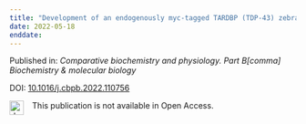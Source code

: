 ```yaml
---
title: "Development of an endogenously myc-tagged TARDBP (TDP-43) zebrafish model using the CRISPR/Cas9 system and homology directed repair."
date: 2022-05-18
enddate:
---
```


Published in: *Comparative biochemistry and physiology. Part B[comma] Biochemistry & molecular biology*

DOI: [10.1016/j.cbpb.2022.110756](https://doi.org/10.1016/j.cbpb.2022.110756)

<img src=https://upload.wikimedia.org/wikipedia/commons/thumb/0/0e/Closed_Access_logo_transparent.svg/1200px-Closed_Access_logo_transparent.svg.png alt="drawing" width="25" align="left"/> &nbsp;&nbsp;&nbsp;This publication is not available in Open Access.


